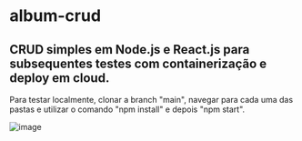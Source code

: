 # album-crud

## CRUD simples em Node.js e React.js para subsequentes testes com containerização e deploy em cloud. 

Para testar localmente, clonar a branch "main", navegar para cada uma das pastas e utilizar o comando "npm install" e depois "npm start". 

![image](https://github.com/caamps/album-crud/assets/121815039/773e43a3-09a4-4846-9656-234b92ee4a73)
